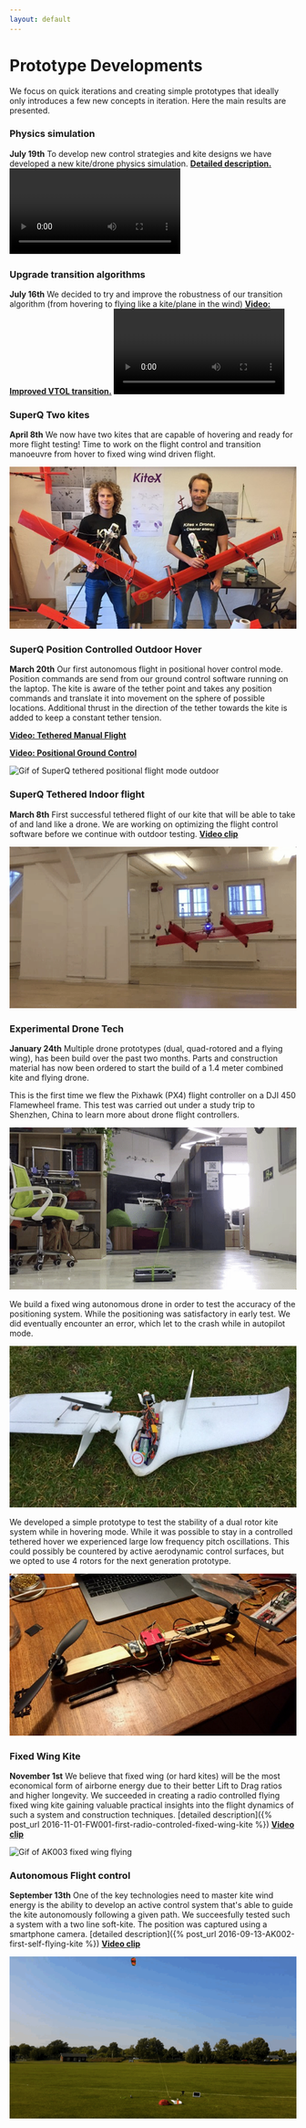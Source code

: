 ```yaml
---
layout: default
---
```


# Prototype Developments
We focus on quick iterations and creating simple prototypes that ideally only introduces a few new concepts in iteration. Here the main results are presented.


### Physics simulation
**July 19th**
To develop new control strategies and kite designs we have developed a new kite/drone physics simulation. **[Detailed description.](/blog/kite-energy-sim)**
<video autoplay loop>
  <source src="/video/kiteEnergySimulation.mp4" type="video/mp4">
Your browser does not support the video tag. A Video of a kite energy simulation would be here.
</video>

### Upgrade transition algorithms
**July 16th**
We decided to try and improve the robustness of our transition algorithm (from hovering to flying like a kite/plane in the wind)
**[Video: Improved VTOL transition.](https://youtu.be/OlNdLrQOFSE)**
<video autoplay loop>
  <source src="/video/improvedVTOL.mp4" type="video/mp4">
Your browser does not support the video tag. A video of the transition should be here.
</video>



### SuperQ Two kites
**April 8th**
We now have two kites that are capable of hovering and ready for more flight testing! Time to work on the flight control and transition manoeuvre from hover to fixed wing wind driven flight.

![Two complete SuperQ kites ready](/images/SuperQTwoKites.jpg)


### SuperQ Position Controlled Outdoor Hover

**March 20th**
Our first autonomous flight in positional hover control mode. Position commands are send from our ground control software running on the laptop. The kite is aware of the tether point and takes any position commands and translate it into movement on the sphere of possible locations. Additional thrust in the direction of the tether towards the kite is added to keep a constant tether tension.

**[Video: Tethered Manual Flight  ](https://youtu.be/75YdklYrvOs)**

**[Video: Positional Ground Control](https://youtu.be/NPD7NFguqek)**

![Gif of SuperQ tethered positional flight mode outdoor](/images/SuperQPositionFlight.gif)


### SuperQ Tethered Indoor flight

**March 8th** First successful tethered flight of our kite that will be able to take of and land like a drone. We are working on optimizing the flight control software before we continue with outdoor testing. **[Video clip](https://youtu.be/QKZIdXsHDRg)**

![Gif of SuperQ flying indoor](/images/SuperQTetheredIndoor.gif)

### Experimental Drone Tech

**January 24th** Multiple drone prototypes (dual, quad-rotored and a flying wing), has been build over the past two months. Parts and construction material has now been ordered to start the build of a 1.4 meter combined kite and flying drone.


This is the first time we flew the Pixhawk (PX4) flight controller on a DJI 450 Flamewheel frame. This test was carried out under a study trip to Shenzhen, China to learn more about drone flight controllers.

![Gif of first Pixhawk Flight](/images/AK004DroneIndoor.gif)

We build a fixed wing autonomous drone in order to test the accuracy of the positioning system. While the positioning was satisfactory in early test. We did eventually encounter an error, which let to the crash while in autopilot mode.  

![Crashed fixed wing autonomous flight](/images/AK005FixedWingCrash.jpg)

We developed a simple prototype to test the stability of a dual rotor kite system while in hovering mode. While it was possible to stay in a controlled tethered hover we experienced large low frequency pitch oscillations. This could possibly be countered by active aerodynamic control surfaces, but we opted to use 4 rotors for the next generation prototype.

![Dual Rotor flight](/images/AK006DualRotor.jpg)


### Fixed Wing Kite

**November 1st** We believe that fixed wing (or hard kites) will be the most economical form of airborne energy due to their better Lift to Drag ratios and higher longevity. We succeeded in creating a radio controlled flying fixed wing kite gaining valuable practical insights into the flight dynamics of such a system and construction techniques. [detailed description]({% post_url 2016-11-01-FW001-first-radio-controled-fixed-wing-kite %}) **[Video clip](https://youtu.be/9TSOK74dM5k)**

![Gif of AK003 fixed wing flying](/images/AK003FixedWing.gif)


### Autonomous Flight control

**September 13th** One of the key technologies need to master kite wind energy is the ability to develop an active control system that's able to guide the kite autonomously following a given path. We succeesfully tested such a system with a two line soft-kite. The position was captured using a smartphone camera.  [detailed description]({% post_url 2016-09-13-AK002-first-self-flying-kite %}) **[Video clip](https://youtu.be/O_YaRTxpii8)**

![Gif of AK002 flying autonomously](/images/AK002Flying.gif)
